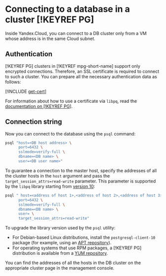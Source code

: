 # Connecting to a database in a cluster [!KEYREF PG]

Inside Yandex.Cloud, you can connect to a DB cluster only from a VM whose address is in the same Cloud subnet.

## Authentication

[!KEYREF PG] clusters in [!KEYREF mpg-short-name] support only encrypted connections. Therefore, an SSL certificate is required to connect to such a cluster. You can prepare all the necessary authentication data as follows:

[!INCLUDE [get-cert](../../_includes/mdb/get-cert.md)]

For information about how to use a certificate via `libpq`, read the [documentation on [!KEYREF PG]](https://www.postgresql.org/docs/10/static/libpq-connect.html#LIBPQ-PARAMKEYWORDS).

## Connection string

Now you can connect to the database using the `psql` command:

```bash
psql "host=<DB host address> \
      port=6432 \
      sslmode=verify-full \
      dbname=<DB name> \
      user=<DB user name>"
```

To guarantee a connection to the master host, specify the addresses of all the cluster hosts in the `host` argument and pass the `target_session_attrs=read-write` parameter. This parameter is supported by the `libpq` library starting from [version 10](https://www.postgresql.org/docs/10/static/libpq-connect.html):

```bash
psql " host=<address of host 1>,<address of host 2>,<address of host 3> \
      port=6432 \
      sslmode=verify-full \
      dbname=<DB name> \
      user= \
      target_session_attrs=read-write"
```

To upgrade the library version used by the `psql` utility:

- For Debian-based Linux distributions, install the `postgresql-client-10` package (for example, using an [APT repository](https://www.postgresql.org/download/linux/ubuntu/)).
- For operating systems that use RPM packages, a [!KEYREF PG] distribution is available from a [YUM repository](https://yum.postgresql.org/).

You can find the addresses of all the hosts in the DB cluster on the appropriate cluster page in the management console.

